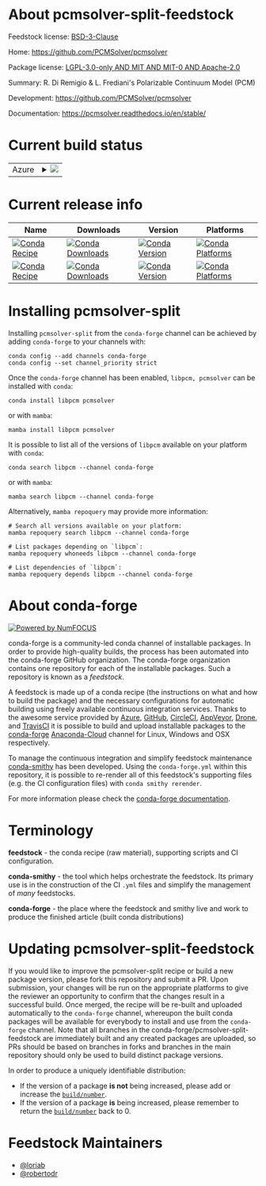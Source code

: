 About pcmsolver-split-feedstock
===============================

Feedstock license: [BSD-3-Clause](https://github.com/conda-forge/pcmsolver-split-feedstock/blob/main/LICENSE.txt)

Home: https://github.com/PCMSolver/pcmsolver

Package license: [LGPL-3.0-only AND MIT AND MIT-0 AND Apache-2.0](https://opensource.org/license/lgpl-3-0/)

Summary: R. Di Remigio & L. Frediani's Polarizable Continuum Model (PCM)

Development: https://github.com/PCMSolver/pcmsolver

Documentation: https://pcmsolver.readthedocs.io/en/stable/

Current build status
====================


<table>
    
  <tr>
    <td>Azure</td>
    <td>
      <details>
        <summary>
          <a href="https://dev.azure.com/conda-forge/feedstock-builds/_build/latest?definitionId=19504&branchName=main">
            <img src="https://dev.azure.com/conda-forge/feedstock-builds/_apis/build/status/pcmsolver-split-feedstock?branchName=main">
          </a>
        </summary>
        <table>
          <thead><tr><th>Variant</th><th>Status</th></tr></thead>
          <tbody><tr>
              <td>linux_64_python3.10.____cpython</td>
              <td>
                <a href="https://dev.azure.com/conda-forge/feedstock-builds/_build/latest?definitionId=19504&branchName=main">
                  <img src="https://dev.azure.com/conda-forge/feedstock-builds/_apis/build/status/pcmsolver-split-feedstock?branchName=main&jobName=linux&configuration=linux%20linux_64_python3.10.____cpython" alt="variant">
                </a>
              </td>
            </tr><tr>
              <td>osx_64_python3.8.____cpython</td>
              <td>
                <a href="https://dev.azure.com/conda-forge/feedstock-builds/_build/latest?definitionId=19504&branchName=main">
                  <img src="https://dev.azure.com/conda-forge/feedstock-builds/_apis/build/status/pcmsolver-split-feedstock?branchName=main&jobName=osx&configuration=osx%20osx_64_python3.8.____cpython" alt="variant">
                </a>
              </td>
            </tr><tr>
              <td>osx_arm64_python3.8.____cpython</td>
              <td>
                <a href="https://dev.azure.com/conda-forge/feedstock-builds/_build/latest?definitionId=19504&branchName=main">
                  <img src="https://dev.azure.com/conda-forge/feedstock-builds/_apis/build/status/pcmsolver-split-feedstock?branchName=main&jobName=osx&configuration=osx%20osx_arm64_python3.8.____cpython" alt="variant">
                </a>
              </td>
            </tr><tr>
              <td>win_64_python3.8.____cpython</td>
              <td>
                <a href="https://dev.azure.com/conda-forge/feedstock-builds/_build/latest?definitionId=19504&branchName=main">
                  <img src="https://dev.azure.com/conda-forge/feedstock-builds/_apis/build/status/pcmsolver-split-feedstock?branchName=main&jobName=win&configuration=win%20win_64_python3.8.____cpython" alt="variant">
                </a>
              </td>
            </tr>
          </tbody>
        </table>
      </details>
    </td>
  </tr>
</table>

Current release info
====================

| Name | Downloads | Version | Platforms |
| --- | --- | --- | --- |
| [![Conda Recipe](https://img.shields.io/badge/recipe-libpcm-green.svg)](https://anaconda.org/conda-forge/libpcm) | [![Conda Downloads](https://img.shields.io/conda/dn/conda-forge/libpcm.svg)](https://anaconda.org/conda-forge/libpcm) | [![Conda Version](https://img.shields.io/conda/vn/conda-forge/libpcm.svg)](https://anaconda.org/conda-forge/libpcm) | [![Conda Platforms](https://img.shields.io/conda/pn/conda-forge/libpcm.svg)](https://anaconda.org/conda-forge/libpcm) |
| [![Conda Recipe](https://img.shields.io/badge/recipe-pcmsolver-green.svg)](https://anaconda.org/conda-forge/pcmsolver) | [![Conda Downloads](https://img.shields.io/conda/dn/conda-forge/pcmsolver.svg)](https://anaconda.org/conda-forge/pcmsolver) | [![Conda Version](https://img.shields.io/conda/vn/conda-forge/pcmsolver.svg)](https://anaconda.org/conda-forge/pcmsolver) | [![Conda Platforms](https://img.shields.io/conda/pn/conda-forge/pcmsolver.svg)](https://anaconda.org/conda-forge/pcmsolver) |

Installing pcmsolver-split
==========================

Installing `pcmsolver-split` from the `conda-forge` channel can be achieved by adding `conda-forge` to your channels with:

```
conda config --add channels conda-forge
conda config --set channel_priority strict
```

Once the `conda-forge` channel has been enabled, `libpcm, pcmsolver` can be installed with `conda`:

```
conda install libpcm pcmsolver
```

or with `mamba`:

```
mamba install libpcm pcmsolver
```

It is possible to list all of the versions of `libpcm` available on your platform with `conda`:

```
conda search libpcm --channel conda-forge
```

or with `mamba`:

```
mamba search libpcm --channel conda-forge
```

Alternatively, `mamba repoquery` may provide more information:

```
# Search all versions available on your platform:
mamba repoquery search libpcm --channel conda-forge

# List packages depending on `libpcm`:
mamba repoquery whoneeds libpcm --channel conda-forge

# List dependencies of `libpcm`:
mamba repoquery depends libpcm --channel conda-forge
```


About conda-forge
=================

[![Powered by
NumFOCUS](https://img.shields.io/badge/powered%20by-NumFOCUS-orange.svg?style=flat&colorA=E1523D&colorB=007D8A)](https://numfocus.org)

conda-forge is a community-led conda channel of installable packages.
In order to provide high-quality builds, the process has been automated into the
conda-forge GitHub organization. The conda-forge organization contains one repository
for each of the installable packages. Such a repository is known as a *feedstock*.

A feedstock is made up of a conda recipe (the instructions on what and how to build
the package) and the necessary configurations for automatic building using freely
available continuous integration services. Thanks to the awesome service provided by
[Azure](https://azure.microsoft.com/en-us/services/devops/), [GitHub](https://github.com/),
[CircleCI](https://circleci.com/), [AppVeyor](https://www.appveyor.com/),
[Drone](https://cloud.drone.io/welcome), and [TravisCI](https://travis-ci.com/)
it is possible to build and upload installable packages to the
[conda-forge](https://anaconda.org/conda-forge) [Anaconda-Cloud](https://anaconda.org/)
channel for Linux, Windows and OSX respectively.

To manage the continuous integration and simplify feedstock maintenance
[conda-smithy](https://github.com/conda-forge/conda-smithy) has been developed.
Using the ``conda-forge.yml`` within this repository, it is possible to re-render all of
this feedstock's supporting files (e.g. the CI configuration files) with ``conda smithy rerender``.

For more information please check the [conda-forge documentation](https://conda-forge.org/docs/).

Terminology
===========

**feedstock** - the conda recipe (raw material), supporting scripts and CI configuration.

**conda-smithy** - the tool which helps orchestrate the feedstock.
                   Its primary use is in the construction of the CI ``.yml`` files
                   and simplify the management of *many* feedstocks.

**conda-forge** - the place where the feedstock and smithy live and work to
                  produce the finished article (built conda distributions)


Updating pcmsolver-split-feedstock
==================================

If you would like to improve the pcmsolver-split recipe or build a new
package version, please fork this repository and submit a PR. Upon submission,
your changes will be run on the appropriate platforms to give the reviewer an
opportunity to confirm that the changes result in a successful build. Once
merged, the recipe will be re-built and uploaded automatically to the
`conda-forge` channel, whereupon the built conda packages will be available for
everybody to install and use from the `conda-forge` channel.
Note that all branches in the conda-forge/pcmsolver-split-feedstock are
immediately built and any created packages are uploaded, so PRs should be based
on branches in forks and branches in the main repository should only be used to
build distinct package versions.

In order to produce a uniquely identifiable distribution:
 * If the version of a package **is not** being increased, please add or increase
   the [``build/number``](https://docs.conda.io/projects/conda-build/en/latest/resources/define-metadata.html#build-number-and-string).
 * If the version of a package **is** being increased, please remember to return
   the [``build/number``](https://docs.conda.io/projects/conda-build/en/latest/resources/define-metadata.html#build-number-and-string)
   back to 0.

Feedstock Maintainers
=====================

* [@loriab](https://github.com/loriab/)
* [@robertodr](https://github.com/robertodr/)

